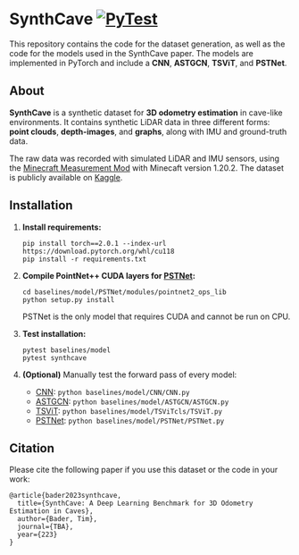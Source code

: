 # SynthCave [![PyTest](https://github.com/BaderTim/SynthCave/actions/workflows/run_pytests.yml/badge.svg?branch=main)](https://github.com/BaderTim/SynthCave/actions/workflows/run_pytests.yml)

This repository contains the code for the dataset generation, as well as the code for the models used in the SynthCave paper. The models are implemented in PyTorch and include a **CNN**, **ASTGCN**, **TSViT**, and **PSTNet**. 


## About

**SynthCave** is a synthetic dataset for **3D odometry estimation** in cave-like environments. It contains synthetic LiDAR data in three different forms: **point clouds**, **depth-images**, and **graphs**, along with IMU and ground-truth data.   


The raw data was recorded with simulated LiDAR and IMU sensors, using the [Minecraft Measurement Mod](https://github.com/BaderTim/minecraft-measurement-mod) with Minecaft version 1.20.2. The dataset is publicly available on [Kaggle](https://www.kaggle.com/datasets/badertim/synthcave-3d-odometry-estimation).

## Installation

1) **Install requirements:**
    ```
    pip install torch==2.0.1 --index-url https://download.pytorch.org/whl/cu118
    pip install -r requirements.txt
    ```

2) **Compile PointNet++ CUDA layers for
[PSTNet](https://github.com/hehefan/Point-Spatio-Temporal-Convolution):**
    ```
    cd baselines/model/PSTNet/modules/pointnet2_ops_lib
    python setup.py install
    ```
    PSTNet is the only model that requires CUDA and cannot be run on CPU.

3) **Test installation:**
    ```
    pytest baselines/model
    pytest synthcave
    ```
 
 4) **(Optional)** Manually test the forward pass of every model:
    - [CNN](https://research.engr.oregonstate.edu/rdml/sites/research.engr.oregonstate.edu.rdml/files/final_deep_learning_lidar_odometry.pdf): `python baselines/model/CNN/CNN.py` 
    - [ASTGCN](https://pytorch-geometric-temporal.readthedocs.io/en/latest/modules/root.html#temporal-graph-attention-layers): `python baselines/model/ASTGCN/ASTGCN.py`
    - [TSViT](https://github.com/michaeltrs/DeepSatModels/tree/main?tab=readme-ov-file): `python baselines/model/TSViTcls/TSViT.py`
    - [PSTNet](https://github.com/hehefan/Point-Spatio-Temporal-Convolution): `python baselines/model/PSTNet/PSTNet.py`

## Citation
Please cite the following paper if you use this dataset or the code in your work:
```
@article{bader2023synthcave,
  title={SynthCave: A Deep Learning Benchmark for 3D Odometry Estimation in Caves},
  author={Bader, Tim},
  journal={TBA},
  year={223}
}
```